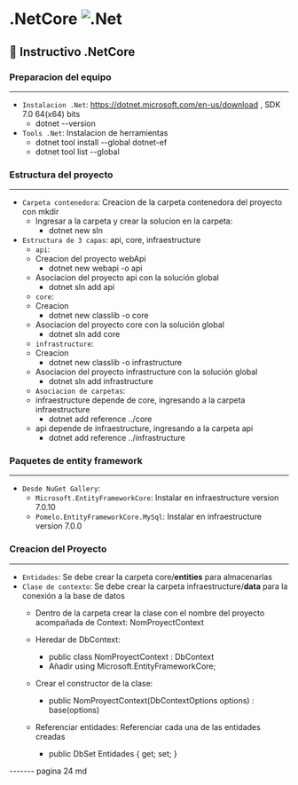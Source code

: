 # .NetCore ![.Net](https://img.shields.io/badge/.NET-5C2D91?style=&logo=.net&logoColor=white)
## :memo: Instructivo .NetCore
### Preparacion del equipo
---
- `Instalacion .Net`: https://dotnet.microsoft.com/en-us/download , SDK 7.0 64(x64) bits
    + dotnet --version
- `Tools .Net`: Instalacion de herramientas
    + dotnet tool install --global dotnet-ef
    + dotnet tool list --global
### Estructura del proyecto
---
- `Carpeta contenedora`: Creacion de la carpeta contenedora del proyecto con mkdir
    + Ingresar a la carpeta y crear la solucion en la carpeta:
        - dotnet new sln
- `Estructura de 3 capas`: api, core, infraestructure
    + `api`:
    + Creacion del proyecto webApi
        - dotnet new webapi -o api
    + Asociacion del proyecto api con la solución global
        - dotnet sln add api
    + `core`:
    + Creacion
        - dotnet new classlib -o core
    + Asociacion del proyecto core con la solución global
        - dotnet sln add core
    + `infrastructure`:
    + Creacion
        - dotnet new classlib -o infrastructure
    + Asociacion del proyecto infrastructure con la solución global
        - dotnet sln add infrastructure
    + `Asociacion de carpetas`:
    + infraestructure depende de core, ingresando a la carpeta infraestructure
        - dotnet add reference ../core
    + api depende de infraestructure, ingresando a la carpeta api
        - dotnet add reference ../infrastructure
### Paquetes de entity framework
---
- `Desde NuGet Gallery`:
    + `Microsoft.EntityFrameworkCore`: Instalar en infraestructure version 7.0.10
    + `Pomelo.EntityFrameworkCore.MySql`: Instalar en infraestructure version 7.0.0
### Creacion del Proyecto
---
- `Entidades`: Se debe crear la carpeta core/**entities** para almacenarlas
- `Clase de contexto`: Se debe crear la carpeta infraestructure/**data** para la conexión a la base de datos
    + Dentro de la carpeta crear la clase con el nombre del proyecto acompañada de Context: NomProyectContext
    + Heredar de DbContext:
        - public class NomProyectContext : DbContext
        - Añadir using Microsoft.EntityFrameworkCore;
    + Crear el constructor de la clase:
        - public NomProyectContext(DbContextOptions<NomProyectContext> options) : base(options)

        
    + Referenciar entidades: Referenciar cada una de las entidades creadas
        - public DbSet<Entidad> Entidades { get; set; }

------- pagina 24 md




